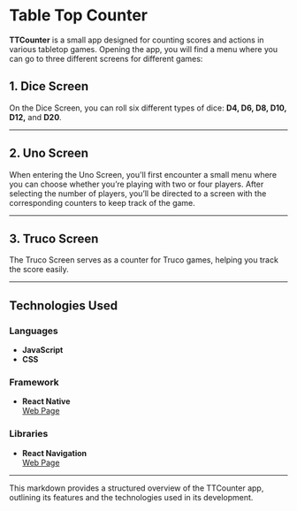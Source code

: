 # **Table Top Counter**

**TTCounter** is a small app designed for counting scores and actions in various tabletop games. Opening the app, you will find a menu where you can go to three different screens for different games:

## 1. **Dice Screen**
On the Dice Screen, you can roll six different types of dice: **D4, D6, D8, D10, D12,** and **D20**.

---

## 2. **Uno Screen**
When entering the Uno Screen, you'll first encounter a small menu where you can choose whether you’re playing with two or four players. After selecting the number of players, you’ll be directed to a screen with the corresponding counters to keep track of the game.

---

## 3. **Truco Screen**
The Truco Screen serves as a counter for Truco games, helping you track the score easily.

---

## **Technologies Used**

### **Languages**

- **JavaScript**
- **CSS**

### **Framework**

- **React Native**  
  [Web Page](https://reactnative.dev/ "React Native")

### **Libraries**

- **React Navigation**  
  [Web Page](https://reactnavigation.org/ "React Navigation")

---

This markdown provides a structured overview of the TTCounter app, outlining its features and the technologies used in its development.

